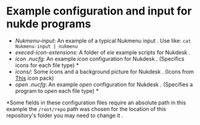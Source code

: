 # Example configuration and input for nukde programs

 
+ _Nukmenu-input_: An example of a typical Nukmenu input . Use like: `cat Nukmenu-input | nukmenu`
+ _execed-icon-extensions_: A folder of _eie_ example scripts for Nukdesk .
+ _icon .nucfg_: An example _icon_ configuration for Nukdesk . (Specifics icons for each file type) \*
+ _icons/_: Some icons and a background picture for Nukdesk . (Icons from [This](https://github.com/dreifacherspass/cyberpunk-technotronic-icon-theme) icon pack)
+ _open .nucfg_: An example _open_ configuration for Nukdesk . (Specifies a program to _open_ each file type) \*

\*Some fields in these configuration files require an absolute path in this example the `/root/repo` path was
chosen for the location of this repository's folder you may need to change it .
